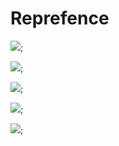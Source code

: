 # Reprefence

![](https://github.com/hmh35/Reprefence/blob/master/app/src/main/res/drawable/Screenshot_2017-04-11-09-33-02-42.png);

![](https://github.com/hmh35/Reprefence/blob/master/app/src/main/res/drawable/Screenshot_2017-04-11-09-33-15-63.png);

![](https://github.com/hmh35/Reprefence/blob/master/app/src/main/res/drawable/Screenshot_2017-04-11-09-33-31-39.png);

![](https://github.com/hmh35/Reprefence/blob/master/app/src/main/res/drawable/Screenshot_2017-04-11-09-34-45-97.png);

![](https://github.com/hmh35/Reprefence/blob/master/app/src/main/res/drawable/Screenshot_2017-04-11-09-37-18-08.png);
